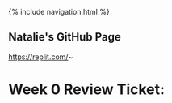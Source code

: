 {% include navigation.html %}

## Natalie's GitHub Page

https://replit.com/~

# Week 0 Review Ticket: 






